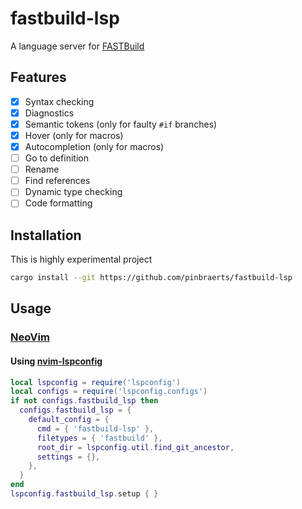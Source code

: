 # fastbuild-lsp

A language server for [FASTBuild](https://fastbuild.org)

## Features

- [x] Syntax checking
- [x] Diagnostics
- [x] Semantic tokens (only for faulty `#if` branches)
- [x] Hover (only for macros)
- [x] Autocompletion (only for macros)
- [ ] Go to definition
- [ ] Rename
- [ ] Find references
- [ ] Dynamic type checking
- [ ] Code formatting

## Installation

This is highly experimental project

```sh
cargo install --git https://github.com/pinbraerts/fastbuild-lsp
```

## Usage

### [NeoVim](https://github.com/neovim/neovim)

#### Using [nvim-lspconfig](https://github.com/neovim/nvim-lspconfig)

```lua
local lspconfig = require('lspconfig')
local configs = require('lspconfig.configs')
if not configs.fastbuild_lsp then
  configs.fastbuild_lsp = {
    default_config = {
      cmd = { 'fastbuild-lsp' },
      filetypes = { 'fastbuild' },
      root_dir = lspconfig.util.find_git_ancestor,
      settings = {},
    },
  }
end
lspconfig.fastbuild_lsp.setup { }
```
